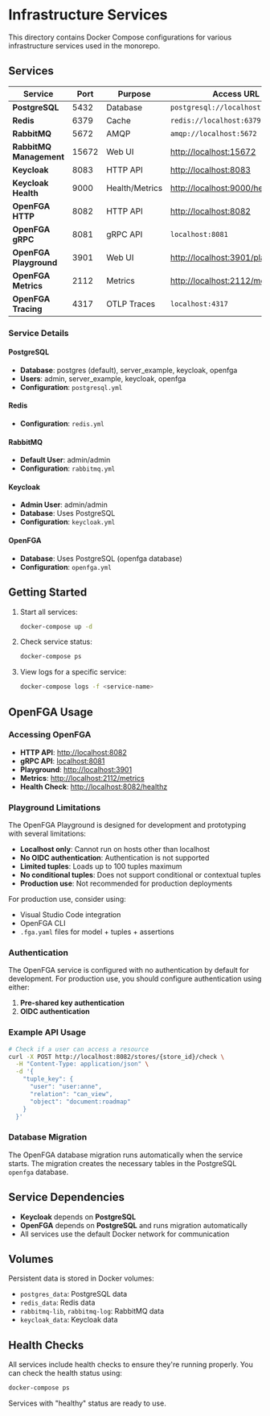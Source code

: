 # Infrastructure Services

This directory contains Docker Compose configurations for various infrastructure services used in the monorepo.

## Services

| Service | Port | Purpose | Access URL | Credentials |
|---------|------|---------|------------|-------------|
| **PostgreSQL** | 5432 | Database | `postgresql://localhost:5432` | admin/admin_password |
| **Redis** | 6379 | Cache | `redis://localhost:6379` | - |
| **RabbitMQ** | 5672 | AMQP | `amqp://localhost:5672` | admin/admin |
| **RabbitMQ Management** | 15672 | Web UI | <http://localhost:15672> | admin/admin |
| **Keycloak** | 8083 | HTTP API | <http://localhost:8083> | admin/admin |
| **Keycloak Health** | 9000 | Health/Metrics | <http://localhost:9000/health/ready> | - |
| **OpenFGA HTTP** | 8082 | HTTP API | <http://localhost:8082> | - |
| **OpenFGA gRPC** | 8081 | gRPC API | `localhost:8081` | - |
| **OpenFGA Playground** | 3901 | Web UI | <http://localhost:3901/playground> | - |
| **OpenFGA Metrics** | 2112 | Metrics | <http://localhost:2112/metrics> | - |
| **OpenFGA Tracing** | 4317 | OTLP Traces | `localhost:4317` | - |

### Service Details

#### PostgreSQL

- **Database**: postgres (default), server_example, keycloak, openfga
- **Users**: admin, server_example, keycloak, openfga
- **Configuration**: `postgresql.yml`

#### Redis

- **Configuration**: `redis.yml`

#### RabbitMQ

- **Default User**: admin/admin
- **Configuration**: `rabbitmq.yml`

#### Keycloak

- **Admin User**: admin/admin
- **Database**: Uses PostgreSQL
- **Configuration**: `keycloak.yml`

#### OpenFGA

- **Database**: Uses PostgreSQL (openfga database)
- **Configuration**: `openfga.yml`

## Getting Started

1. Start all services:

   ```bash
   docker-compose up -d
   ```

2. Check service status:

   ```bash
   docker-compose ps
   ```

3. View logs for a specific service:

   ```bash
   docker-compose logs -f <service-name>
   ```

## OpenFGA Usage

### Accessing OpenFGA

- **HTTP API**: <http://localhost:8082>
- **gRPC API**: <localhost:8081>
- **Playground**: <http://localhost:3901>
- **Metrics**: <http://localhost:2112/metrics>
- **Health Check**: <http://localhost:8082/healthz>

### Playground Limitations

The OpenFGA Playground is designed for development and prototyping with several limitations:

- **Localhost only**: Cannot run on hosts other than localhost
- **No OIDC authentication**: Authentication is not supported
- **Limited tuples**: Loads up to 100 tuples maximum
- **No conditional tuples**: Does not support conditional or contextual tuples
- **Production use**: Not recommended for production deployments

For production use, consider using:

- Visual Studio Code integration
- OpenFGA CLI
- `.fga.yaml` files for model + tuples + assertions

### Authentication

The OpenFGA service is configured with no authentication by default for development. For production use, you should configure authentication using either:

1. **Pre-shared key authentication**
2. **OIDC authentication**

### Example API Usage

```bash
# Check if a user can access a resource
curl -X POST http://localhost:8082/stores/{store_id}/check \
  -H "Content-Type: application/json" \
  -d '{
    "tuple_key": {
      "user": "user:anne",
      "relation": "can_view", 
      "object": "document:roadmap"
    }
  }'
```

### Database Migration

The OpenFGA database migration runs automatically when the service starts. The migration creates the necessary tables in the PostgreSQL `openfga` database.

## Service Dependencies

- **Keycloak** depends on **PostgreSQL**
- **OpenFGA** depends on **PostgreSQL** and runs migration automatically
- All services use the default Docker network for communication

## Volumes

Persistent data is stored in Docker volumes:

- `postgres_data`: PostgreSQL data
- `redis_data`: Redis data  
- `rabbitmq-lib`, `rabbitmq-log`: RabbitMQ data
- `keycloak_data`: Keycloak data

## Health Checks

All services include health checks to ensure they're running properly. You can check the health status using:

```bash
docker-compose ps
```

Services with "healthy" status are ready to use.
